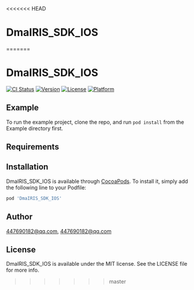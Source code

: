 <<<<<<< HEAD
# DmaIRIS_SDK_IOS
=======
# DmaIRIS_SDK_IOS

[![CI Status](https://img.shields.io/travis/447690182@qq.com/DmaIRIS_SDK_IOS.svg?style=flat)](https://travis-ci.org/447690182@qq.com/DmaIRIS_SDK_IOS)
[![Version](https://img.shields.io/cocoapods/v/DmaIRIS_SDK_IOS.svg?style=flat)](https://cocoapods.org/pods/DmaIRIS_SDK_IOS)
[![License](https://img.shields.io/cocoapods/l/DmaIRIS_SDK_IOS.svg?style=flat)](https://cocoapods.org/pods/DmaIRIS_SDK_IOS)
[![Platform](https://img.shields.io/cocoapods/p/DmaIRIS_SDK_IOS.svg?style=flat)](https://cocoapods.org/pods/DmaIRIS_SDK_IOS)

## Example

To run the example project, clone the repo, and run `pod install` from the Example directory first.

## Requirements

## Installation

DmaIRIS_SDK_IOS is available through [CocoaPods](https://cocoapods.org). To install
it, simply add the following line to your Podfile:

```ruby
pod 'DmaIRIS_SDK_IOS'
```

## Author

447690182@qq.com, 447690182@qq.com

## License

DmaIRIS_SDK_IOS is available under the MIT license. See the LICENSE file for more info.
>>>>>>> master
